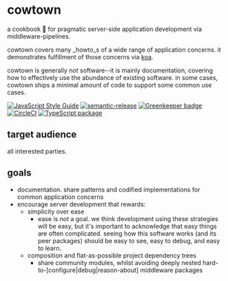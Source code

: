 # cowtown

a cookbook :book: for pragmatic server-side application development via middleware-pipelines.

cowtown covers many _howto_s of a wide range of application concerns. it demonstrates fulfillment of those concerns via [koa](https://koajs.com).

cowtown is generally _not_ software--it is mainly documentation, covering how to effectively use the abundance of existing software.  in some cases,
cowtown ships a minimal amount of code to support some common use cases.

[![JavaScript Style Guide](https://img.shields.io/badge/code_style-standard-brightgreen.svg)](https://standardjs.com) [![semantic-release](https://img.shields.io/badge/%20%20%F0%9F%93%A6%F0%9F%9A%80-semantic--release-e10079.svg)](https://github.com/semantic-release/semantic-release) [![Greenkeeper badge](https://badges.greenkeeper.io/cdaringe/cowtown.svg)](https://greenkeeper.io/) [![CircleCI](https://circleci.com/gh/cdaringe/cowtown.svg?style=svg)](https://circleci.com/gh/cdaringe/cowtown) [![TypeScript package](https://img.shields.io/badge/typings-included-blue.svg)](https://www.typescriptlang.org)

## target audience

all interested parties.

## goals

- documentation. share patterns and codified implementations for common application concerns
- encourage server development that rewards:
    - simplicity over ease
        - ease is _not_ a goal.  we think development using these strategies will be easy, but it's important to acknowledge that easy things are often complicated.  seeing how this software works (and its peer packages) should be easy to see, easy to debug, and easy to learn.
    - composition and flat-as-possible project dependency trees
        - share community modules, whilst avoiding deeply nested hard-to-[configure|debug|reason-about] middleware packages
